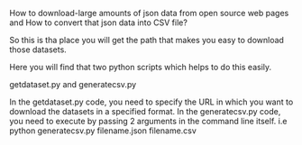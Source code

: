 How to download-large amounts of json data from open source web pages and How to convert that json data into CSV file?

So this is tha place you will get the path that makes you easy to download those datasets.

Here you will find that two python scripts which helps to do this easily.


getdataset.py and generatecsv.py


In the getdataset.py code, you need to specify the URL in which you want to download the datasets in a specified format.
In the generatecsv.py code, you need to execute by passing 2 arguments in the command line itself.
                            i.e python generatecsv.py filename.json filename.csv

